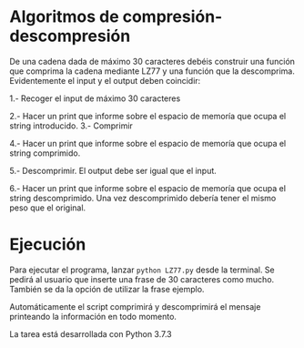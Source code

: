 # Algoritmos de compresión-descompresión

De una cadena dada de máximo 30 caracteres debéis construir una función
que comprima la cadena mediante LZ77 y una función que la descomprima. Evidentemente el input y el
output deben coincidir:


1.- Recoger el input de máximo 30 caracteres


2.- Hacer un print que informe sobre el espacio de memoría que ocupa el string introducido.
3.- Comprimir


4.- Hacer un print que informe sobre el espacio de memoría que ocupa el string comprimido.


5.- Descomprimir. El output debe ser igual que el input.


6.- Hacer un print que informe sobre el espacio de memoría que ocupa el string descomprimido. Una vez
descomprimido debería tener el mismo peso que el original.

# Ejecución

Para ejecutar el programa, lanzar `python LZ77.py` desde la terminal. Se pedirá al usuario que inserte una frase
de 30 caracteres como mucho. También se da la opción de utilizar la frase ejemplo.

Automáticamente el script comprimirá y descomprimirá el mensaje printeando la información en todo momento.

La tarea está desarrollada con Python 3.7.3
